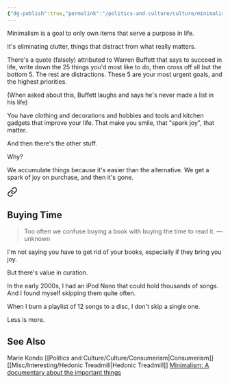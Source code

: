 ```yaml
---
{"dg-publish":true,"permalink":"/politics-and-culture/culture/minimalism/","tags":["thoughts","politics","culture"],"noteIcon":1}
---
```



Minimalism is a goal to only own items that serve a purpose in life. 

It's eliminating clutter, things that distract from what really matters.

There's a quote (falsely) attributed to Warren Buffett that says to succeed in life, write down the 25 things you'd most like to do, then cross off all but the bottom 5. The rest are distractions. These 5 are your most urgent goals, and the highest priorities.

(When asked about this, Buffett laughs and says he's never made a list in his life)


You have clothing and decorations and hobbies and tools and kitchen gadgets that improve your life. That make you smile, that "spark joy", that matter.

And then there's the other stuff.

Why?

We accumulate things because it's easier than the alternative. We get a spark of joy on purchase, and then it's gone.


<div class="transclusion internal-embed is-loaded"><a class="markdown-embed-link" href="/reading-and-writing/quotes/#buying-time" aria-label="Open link"><svg xmlns="http://www.w3.org/2000/svg" width="24" height="24" viewBox="0 0 24 24" fill="none" stroke="currentColor" stroke-width="2" stroke-linecap="round" stroke-linejoin="round" class="svg-icon lucide-link"><path d="M10 13a5 5 0 0 0 7.54.54l3-3a5 5 0 0 0-7.07-7.07l-1.72 1.71"></path><path d="M14 11a5 5 0 0 0-7.54-.54l-3 3a5 5 0 0 0 7.07 7.07l1.71-1.71"></path></svg></a><div class="markdown-embed">



## Buying Time

> Too often we confuse buying a book with buying the time to read it.
> — unknown

</div></div>


I'm not saying you have to get rid of your books, especially if they bring you joy.

But there's value in curation. 

In the early 2000s, I had an iPod Nano that could hold thousands of songs. And I found myself skipping them quite often. 

When I burn a playlist of 12 songs to a disc, I don't skip a single one. 

Less is more.

## See Also

Marie Kondo
[[Politics and Culture/Culture/Consumerism\|Consumerism]]
[[Misc/Interesting/Hedonic Treadmill\|Hedonic Treadmill]]
[Minimalism: A documentary about the important things](https://www.youtube.com/watch?v=0Co1Iptd4p4)

